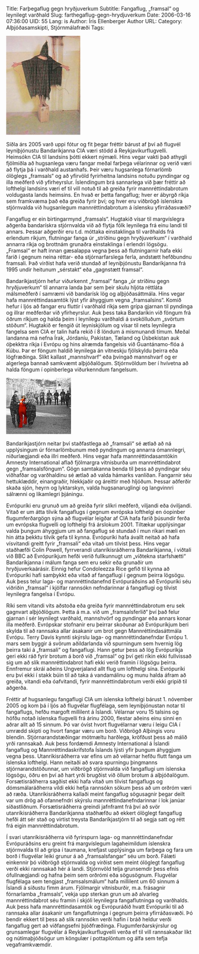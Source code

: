 Title: Farþegaflug gegn hryðjuverkum
Subtitle: Fangaflug, „framsal“ og leynilegt varðhald
Slug: farthegaflug-gegn-hrydjuverkum
Date: 2006-03-16 07:36:00
UID: 55
Lang: is
Author: Íris Ellenberger
Author URL: 
Category: Alþjóðasamskipti, Stjórnmálafræði
Tags: 

![Abu ghraib](105.jpg)

Síðla árs 2005 varð uppi fótur og fit þegar fréttir bárust af því að flugvél leyniþjónustu Bandaríkjanna CIA væri stödd á Reykjavíkurflugvelli. Heimsókn CIA til landsins þótti ekkert nýmæli. Hins vegar vakti það athygli fjölmiðla að hugsanlega væru fangar meðal farþega vélarinnar og verið væri að flytja þá í varðhald austanhafs. Þeir væru hugsanlega fórnarlömb ólöglegs „framsals“ og að yfirvöld fyrirheitna landsins notuðu pyndingar og illa meðferð við yfirheyrslur. Íslendingum brá sannarlega við þær fréttir að lofthelgi landsins væri ef til vill notuð til að greiða fyrir mannréttindabrotum voldugasta lands heimsins. En hvað er þetta fangaflug; hver er ábyrgð ríkja sem framkvæma það eða greiða fyrir því; og hver eru viðbrögð íslenskra stjórnvalda við hugsanlegum mannréttindabrotum á íslensku yfirráðasvæði?

Fangaflug er ein birtingarmynd „framsals“. Hugtakið vísar til margvíslegra aðgerða bandarískra stjórnvalda við að flytja fólk leynilega frá einu landi til annars. Þessar aðgerðir eru t.d. móttaka einstaklinga til varðhalds frá erlendum ríkjum, flutningar fanga úr „stríðinu gegn hryðjuverkum“ í varðhald annarra ríkja og brottnám grunaðra einstaklinga í erlendri lögsögu. „Framsal“ er haft innan gæsalappa vegna þess að flutningarnir hafa ekki farið í gegnum neina réttar- eða stjórnarfarslega ferla, andstætt hefðbundnu framsali. Það virðist hafa verið stundað af leyniþjónustu Bandaríkjanna frá 1995 undir heitunum „sérstakt“ eða „gagnstætt framsal“.

Bandaríkjastjórn hefur viðurkennt „framsal“ fanga „úr stríðinu gegn hryðjuverkum“ til annarra landa þar sem þeir skulu hljóta réttláta málsmeðferð í samræmi við bandarísk lög og alþjóðasáttmála. Hins vegar hafa mannréttindasamtök lýst yfir áhyggjum vegna „framsalsins“. Komið hefur í ljós að fangar eru fluttir í varðhald ríkja sem grípa gjarnan til pyndinga og illrar meðferðar við yfirheyrslur. Auk þess taka Bandaríkin við föngum frá öðrum ríkjum og halda þeim í leynilegu varðhaldi á svokölluðum „svörtum stöðum“.  Hugtakið er fengið út leyniskjölum og vísar til nets leynilegra fangelsa sem CIA er talin hafa rekið í 8 löndum á mismunandi tímum. Meðal landanna má nefna Írak, Jórdaníu, Pakistan, Tæland og Úsbekistan auk óþekktra ríkja í Evrópu og hins alræmda fangelsis við Guantánamo-flóa á Kúbu. Þar er föngum haldið leynilega án vitneskju fjölskyldu þeirra eða lögfræðinga. Slíkt kallast „mannshvarf“ eða þvingað mannshvarf og er algerlega bannað samkvæmt alþjóðalögum. Stjórnvöldum ber í hvívetna að halda föngum í opinberlega viðurkenndum fangelsum.

![Guantanamo](104.jpg)

Bandaríkjastjórn neitar því staðfastlega að „framsali“ sé ætlað að ná upplýsingum úr fórnarlömbunum með pyndingum og annarra ómannlegri, niðurlægjandi eða illri meðferð. Hins vegar hafa mannréttindasamtökin Amnesty International aflað fjölmargra vitnisburða um mannréttindabrot gegn „framsalsföngum“. Gögn samtakanna benda til þess að pyndingar séu viðhafðar og varðhaldinu sé ætlað að valda hámarks vanlíðan. Fangarnir séu hettuklæddir, einangraðir, hlekkjaðir og áreittir með hljóðum. Þessar aðferðir skaða sjón, heyrn og lyktarskyn, valda hugsanaruglingi og langvinnri sálrænni og líkamlegri þjáningu. 

Evrópuríki eru grunuð um að greiða fyrir slíkri meðferð, viljandi eða óviljandi. Vitað er um átta tilvik fangaflugs í gegnum evrópska lofthelgi en óopinber flugumferðargögn sýna að flugvélar leigðar af CIA hafa farið þúsundir ferða um evrópska flugvelli og lofthelgi frá árslokum 2001. Tiltækar upplýsingar valda þungum áhyggjum um að fangaflug sé stundað í mun ríkari mæli en hin átta þekktu tilvik gefa til kynna. Evrópuríki hafa ávallt neitað að hafa vísvitandi greitt fyrir „framsali“ eða vitað um tilvist þess. Hins vegar staðhæfði Colin Powell, fyrrverandi utanríkisráðherra Bandaríkjanna, í viðtali við BBC að Evrópuríkjum hefði verið fullkunnugt um „viðtekna starfshætti“ Bandaríkjanna í málum fanga sem eru sekir eða grunaðir um hryðjuverkaárásir. Einnig hefur Condoleezza Rice gefið til kynna að Evrópuríki hafi samþykkt eða vitað af fangaflugi í gegnum þeirra lögsögu. Auk þess telur laga- og mannréttindanefnd Evrópuráðsins að Evrópuríki séu viðriðin „framsal“ í kjölfar rannsókn nefndarinnar á fangaflugi og tilvist leynilegra fangelsa í Evrópu.

Ríki sem vitandi vits aðstoða eða greiða fyrir mannréttindabrotum eru sek gagnvart alþjóðlögum. Þetta á m.a. við um „framsalsferlið“ því það felur gjarnan í sér leynilegt varðhald, mannshvörf og pyndingar eða annars konar illa meðferð. Evrópskar stofnanir eru þeirrar skoðunar að Evrópuríkjum beri skylda til að rannsaka allar ásakanir um brot gegn Mannréttindasáttmála Evrópu. Terry Davis kynnti skýrslu laga- og mannréttindanefndar Evrópu 1. mars sem byggir á svörum aðildarlanda við spurningum sem hvernig lög þeirra taki á „framsali“ og fangaflugi. Hann getur þess að lög Evrópuríkja geri ekki ráð fyrir brotum á borð við „framsal“ og því geti ríkin ekki fullvissað sig um að slík mannréttindabrot hafi ekki verið framin í lögsögu þeirra. Ennfremur skrái aðeins Ungverjaland allt flug um lofthelgi sína. Evrópuríki eru því ekki í stakk búin til að taka á vandamálinu og munu halda áfram að greiða, vitandi eða óafvitandi, fyrir mannréttindabrotum verði ekki gripið til aðgerða.

Fréttir af hugsanlegu fangaflugi CIA um íslenska lofthelgi bárust 1. nóvember 2005 og kom þá í ljós að flugvélar flugfélaga, sem leyniþjónustan notar til fangaflugs, hefðu margoft millilent á Íslandi. Vélarnar voru 15 talsins og höfðu notað íslenska flugvelli frá árinu 2000, flestar aðeins einu sinni en aðrar allt að 15 sinnum. Þó var óvíst hvort flugvélarnar væru í leigu CIA í umrædd skipti og hvort fangar væru um borð. Viðbrögð Alþingis voru blendin. Stjórnarandstæðingar mótmæltu harðlega, kröfðust þess að málið yrði rannsakað. Auk þess fordæmdi Amnesty International á Íslandi fangaflug og Mannréttindaskrifstofa Íslands lýsti yfir þungum áhyggjum vegna þess. Utanríkisráðherra var efins um að vélarnar hefðu flutt fanga um íslenska lofthelgi. Hann neitaði að svara spurningu þingmanns stjórnarandstöðunnar, um viðbrögð stjórnvalda við fangaflugi um íslenska lögsögu, öðru en því að hart yrði brugðist við öllum brotum á alþjóðalögum. Forsætisráðherra sagðist ekki hafa vitað um tilvist fangaflugs og dómsmálaráðherra vildi ekki hefja rannsókn sökum þess að um orðróm væri að ræða. Utanríkisráðherra kallaði meint fangaflug sögusagnir þegar deilt var um drög að ofannefndri skýrslu mannréttindanefndarinnar í lok janúar síðastliðnum. Forsætisráðherra greindi jafnframt frá því að svör utanríkisráðherra Bandaríkjanna staðhæfðu að ekkert ólöglegt fangaflug hefði átt sér stað og virtist treysta Bandaríkjastjórn til að segja satt og rétt frá eigin mannréttindabrotum.

Í svari utanríkisráðherra við fyrirspurn laga- og mannréttindanefndar Evrópuráðsins eru greint frá margvíslegum lagaheimildum íslenskra stjórnvalda til að grípa í taumana, krefjast upplýsinga um farþega og fara um borð í flugvélar leiki grunur á að „framsalsfangar“ séu um borð. Fálæti einkennir þó viðbrögð stjórnvalda og virðist sem meint ólöglegt fangaflug verði ekki rannsakað hér á landi. Stjórnvöld telja grunsemdir þess efnis ófullnægjandi og hafna þeim sem orðrómi eða sögusögnum. Flugvélar flugfélaga sem tengjast „framsalsmálum“ hafa millilent um 60 sinnum á Íslandi á síðustu fimm árum. Fjölmargir vitnisburðir, m.a. frásagnir fórnarlamba „framsals“, vekja upp sterkan grun um að alvarleg mannréttindabrot séu framin í skjóli leynilegra fangaflutninga og varðhalds. Auk þess hafa mannréttindasamtök og Evrópuráðið hvatt Evrópuríki til að rannsaka allar ásakanir um fangaflutninga í gegnum þeirra yfirráðasvæði. Þó bendir ekkert til þess að slík rannsókn verði hafin í bráð heldur verði fangaflug gert að viðfangsefni þjóðfræðinga. Flugumferðarskýrslur og grunsamlegar flugvélar á Reykjavíkurflugvelli verða ef til vill rannsakaðar líkt og nútímaþjóðsögur um köngulær í pottaplöntum og álfa sem tefja vegaframkvæmdir.

